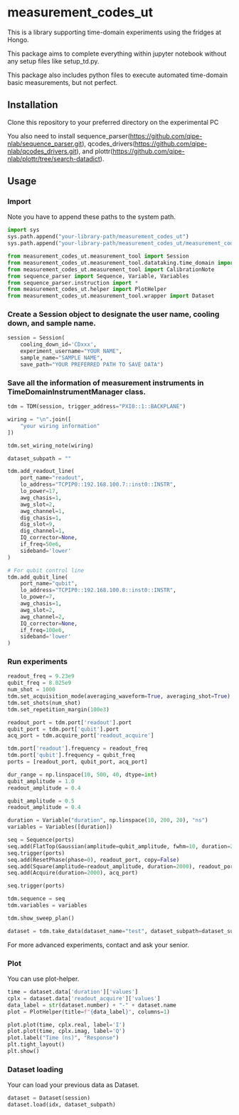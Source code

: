 # measurement_codes_ut

This is a library supporting time-domain experiments using the fridges at Hongo.

This package aims to complete everything within jupyter notebook without any setup files like setup_td.py.

This package also includes python files to execute automated time-domain basic measurements, but not perfect.

## Installation
Clone this repository to your preferred directory on the experimental PC

You also need to install 
sequence_parser(https://github.com/qipe-nlab/sequence_parser.git),
qcodes_drivers(https://github.com/qipe-nlab/qcodes_drivers.git), and 
plottr(https://github.com/qipe-nlab/plottr/tree/search-datadict).

## Usage
### Import
Note you have to append these paths to the system path.
```python
import sys
sys.path.append("your-library-path/measurement_codes_ut")
sys.path.append("your-library-path/measurement_codes_ut/measurement_codes_ut")
```

```python
from measurement_codes_ut.measurement_tool import Session
from measurement_codes_ut.measurement_tool.datataking.time_domain import TimeDomainInstrumentManager as TDM
from measurement_codes_ut.measurement_tool import CalibrationNote
from sequence_parser import Sequence, Variable, Variables
from sequence_parser.instruction import *
from measurement_codes_ut.helper import PlotHelper
from measurement_codes_ut.measurement_tool.wrapper import Dataset
```

### Create a Session object to designate the user name, cooling down, and sample name.
```python
session = Session(
    cooling_down_id='CDxxx', 
    experiment_username="YOUR NAME", 
    sample_name="SAMPLE NAME",
    save_path="YOUR PREFERRED PATH TO SAVE DATA")
```

### Save all the information of measurement instruments in TimeDomainInstrumentManager class. 
```python
tdm = TDM(session, trigger_address="PXI0::1::BACKPLANE")

wiring = "\n".join([
    "your wiring information"
])

tdm.set_wiring_note(wiring)

dataset_subpath = ""

tdm.add_readout_line(
    port_name="readout",
    lo_address="TCPIP0::192.168.100.7::inst0::INSTR",
    lo_power=17,
    awg_chasis=1,
    awg_slot=2,
    awg_channel=1,
    dig_chasis=1,
    dig_slot=9,
    dig_channel=1,
    IQ_corrector=None,
    if_freq=50e6,
    sideband='lower'
)

# For qubit control line
tdm.add_qubit_line(
    port_name="qubit",
    lo_address="TCPIP0::192.168.100.8::inst0::INSTR",
    lo_power=7,
    awg_chasis=1,
    awg_slot=2,
    awg_channel=2,
    IQ_corrector=None,
    if_freq=100e6,
    sideband='lower'
)
```

### Run experiments
```python
readout_freq = 9.23e9
qubit_freq = 8.025e9
num_shot = 1000
tdm.set_acquisition_mode(averaging_waveform=True, averaging_shot=True)
tdm.set_shots(num_shot)
tdm.set_repetition_margin(100e3)

readout_port = tdm.port['readout'].port
qubit_port = tdm.port['qubit'].port
acq_port = tdm.acquire_port['readout_acquire']

tdm.port['readout'].frequency = readout_freq
tdm.port['qubit'].frequency = qubit_freq
ports = [readout_port, qubit_port, acq_port]

dur_range = np.linspace(10, 500, 40, dtype=int)
qubit_amplitude = 1.0
readout_amplitude = 0.4

qubit_amplitude = 0.5
readout_amplitude = 0.4

duration = Variable("duration", np.linspace(10, 200, 20), "ns")
variables = Variables([duration])

seq = Sequence(ports)
seq.add(FlatTop(Gaussian(amplitude=qubit_amplitude, fwhm=10, duration=20, zero_end=True), top_duration=duration), qubit_port)
seq.trigger(ports)
seq.add(ResetPhase(phase=0), readout_port, copy=False)
seq.add(Square(amplitude=readout_amplitude, duration=2000), readout_port)
seq.add(Acquire(duration=2000), acq_port)

seq.trigger(ports)

tdm.sequence = seq
tdm.variables = variables

tdm.show_sweep_plan()

dataset = tdm.take_data(dataset_name="test", dataset_subpath=dataset_subpath, as_complex=True, exp_file="test.ipynb")

```

For more advanced experiments, contact and ask your senior.

### Plot
You can use plot-helper.
```python
time = dataset.data['duration']['values']
cplx = dataset.data['readout_acquire']['values']
data_label = str(dataset.number) + "-" + dataset.name
plot = PlotHelper(title=f"{data_label}", columns=1)

plot.plot(time, cplx.real, label='I')
plot.plot(time, cplx.imag, label='Q')
plot.label("Time (ns)", "Response")
plt.tight_layout()
plt.show()
```

### Dataset loading
Your can load your previous data as Dataset.

```python
dataset = Dataset(session)
dataset.load(idx, dataset_subpath)
```


